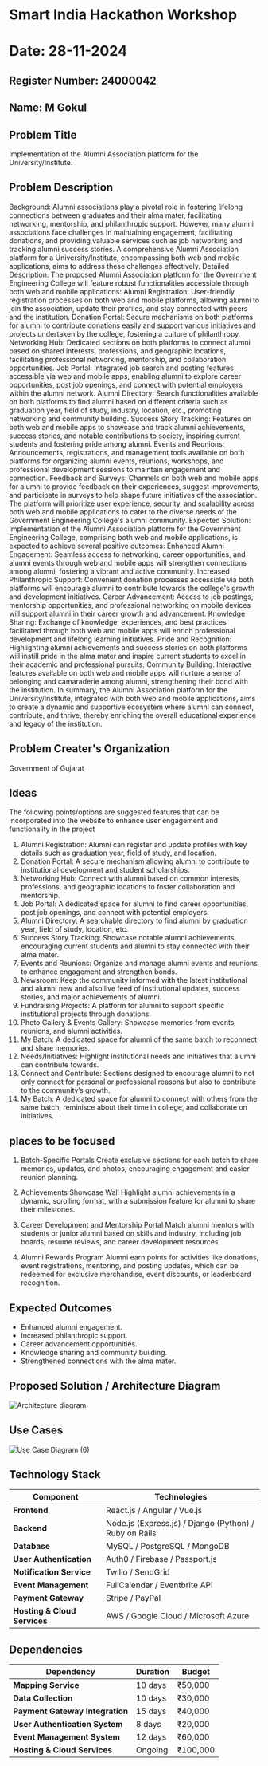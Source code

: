 # Smart India Hackathon Workshop
# Date: 28-11-2024
## Register Number: 24000042
## Name: M Gokul
## Problem Title
Implementation of the Alumni Association platform for the University/Institute.
## Problem Description
Background: Alumni associations play a pivotal role in fostering lifelong connections between graduates and their alma mater, facilitating networking, mentorship, and philanthropic support. However, many alumni associations face challenges in maintaining engagement, facilitating donations, and providing valuable services such as job networking and tracking alumni success stories. A comprehensive Alumni Association platform for a University/Institute, encompassing both web and mobile applications, aims to address these challenges effectively. Detailed Description: The proposed Alumni Association platform for the Government Engineering College will feature robust functionalities accessible through both web and mobile applications: Alumni Registration: User-friendly registration processes on both web and mobile platforms, allowing alumni to join the association, update their profiles, and stay connected with peers and the institution. Donation Portal: Secure mechanisms on both platforms for alumni to contribute donations easily and support various initiatives and projects undertaken by the college, fostering a culture of philanthropy. Networking Hub: Dedicated sections on both platforms to connect alumni based on shared interests, professions, and geographic locations, facilitating professional networking, mentorship, and collaboration opportunities. Job Portal: Integrated job search and posting features accessible via web and mobile apps, enabling alumni to explore career opportunities, post job openings, and connect with potential employers within the alumni network. Alumni Directory: Search functionalities available on both platforms to find alumni based on different criteria such as graduation year, field of study, industry, location, etc., promoting networking and community building. Success Story Tracking: Features on both web and mobile apps to showcase and track alumni achievements, success stories, and notable contributions to society, inspiring current students and fostering pride among alumni. Events and Reunions: Announcements, registrations, and management tools available on both platforms for organizing alumni events, reunions, workshops, and professional development sessions to maintain engagement and connection. Feedback and Surveys: Channels on both web and mobile apps for alumni to provide feedback on their experiences, suggest improvements, and participate in surveys to help shape future initiatives of the association. The platform will prioritize user experience, security, and scalability across both web and mobile applications to cater to the diverse needs of the Government Engineering College's alumni community. Expected Solution: Implementation of the Alumni Association platform for the Government Engineering College, comprising both web and mobile applications, is expected to achieve several positive outcomes: Enhanced Alumni Engagement: Seamless access to networking, career opportunities, and alumni events through web and mobile apps will strengthen connections among alumni, fostering a vibrant and active community. Increased Philanthropic Support: Convenient donation processes accessible via both platforms will encourage alumni to contribute towards the college's growth and development initiatives. Career Advancement: Access to job postings, mentorship opportunities, and professional networking on mobile devices will support alumni in their career growth and advancement. Knowledge Sharing: Exchange of knowledge, experiences, and best practices facilitated through both web and mobile apps will enrich professional development and lifelong learning initiatives. Pride and Recognition: Highlighting alumni achievements and success stories on both platforms will instill pride in the alma mater and inspire current students to excel in their academic and professional pursuits. Community Building: Interactive features available on both web and mobile apps will nurture a sense of belonging and camaraderie among alumni, strengthening their bond with the institution. In summary, the Alumni Association platform for the University/Institute, integrated with both web and mobile applications, aims to create a dynamic and supportive ecosystem where alumni can connect, contribute, and thrive, thereby enriching the overall educational experience and legacy of the institution.

## Problem Creater's Organization
Government of Gujarat

## Ideas
The following points/options are suggested features that can be incorporated into the website to enhance user engagement and functionality in the project

1. Alumni Registration: Alumni can register and update profiles with key details such as graduation year, field of study, and location.
2. Donation Portal: A secure mechanism allowing alumni to contribute to institutional development and student scholarships.
3. Networking Hub: Connect with alumni based on common interests, professions, and geographic locations to foster collaboration and mentorship.
4. Job Portal: A dedicated space for alumni to find career opportunities, post job openings, and connect with potential employers.
5. Alumni Directory: A searchable directory to find alumni by graduation year, field of study, location, etc.
5. Success Story Tracking: Showcase notable alumni achievements, encouraging current students and alumni to stay connected with their alma mater.
6. Events and Reunions: Organize and manage alumni events and reunions to enhance engagement and strengthen bonds.
7. Newsroom: Keep the community informed with the latest institutional and alumni new and also live feed of institutional updates, success stories, and major achievements of alumni.
8. Fundraising Projects: A platform for alumni to support specific institutional projects through donations.
9. Photo Gallery & Events Gallery: Showcase memories from events, reunions, and alumni activities.
10. My Batch: A dedicated space for alumni of the same batch to reconnect and share memories.
11. Needs/Initiatives: Highlight institutional needs and initiatives that alumni can contribute towards.
12. Connect and Contribute: Sections designed to encourage alumni to not only connect for personal or professional reasons but also to contribute to the community’s growth.
13. My Batch: A dedicated space for alumni to connect with others from the same batch, reminisce about their time in college, and collaborate on initiatives.

## places to be focused
1. Batch-Specific Portals
Create exclusive sections for each batch to share memories, updates, and photos, encouraging engagement and easier reunion planning.

2. Achievements Showcase Wall
Highlight alumni achievements in a dynamic, scrolling format, with a submission feature for alumni to share their milestones.

3. Career Development and Mentorship Portal
Match alumni mentors with students or junior alumni based on skills and industry, including job boards, resume reviews, and career development resources.

4. Alumni Rewards Program
Alumni earn points for activities like donations, event registrations, mentoring, and posting updates, which can be redeemed for exclusive merchandise, event discounts, or leaderboard recognition.
 
## Expected Outcomes
- Enhanced alumni engagement.
- Increased philanthropic support.
- Career advancement opportunities.
- Knowledge sharing and community building.
- Strengthened connections with the alma mater.

## Proposed Solution / Architecture Diagram

![Architecture diagram](https://github.com/user-attachments/assets/9a506ffe-3c8e-4eee-8f92-72cb0aaa83dd)

## Use Cases

![Use Case Diagram (6)](https://github.com/user-attachments/assets/319b6d08-3333-4b72-8e74-02826f4d0bcf)

## Technology Stack

| **Component**               | **Technologies**                                        |
|-----------------------------|---------------------------------------------------------|
| **Frontend**                | React.js / Angular / Vue.js                             |
| **Backend**                 | Node.js (Express.js) / Django (Python) / Ruby on Rails  |
| **Database**                | MySQL / PostgreSQL / MongoDB                            |
| **User Authentication**     | Auth0 / Firebase / Passport.js                          |
| **Notification Service**    | Twilio / SendGrid                                       |
| **Event Management**        | FullCalendar / Eventbrite API                           |
| **Payment Gateway**         | Stripe / PayPal                                         |
| **Hosting & Cloud Services**| AWS / Google Cloud / Microsoft Azure                    |


## Dependencies

| **Dependency**                 | **Duration**  | **Budget**      |
|--------------------------------|---------------|-----------------|
| **Mapping Service**            | 10 days       | ₹50,000         |
| **Data Collection**            | 10 days       | ₹30,000         |
| **Payment Gateway Integration**| 15 days       | ₹40,000         |
| **User Authentication System** | 8 days        | ₹20,000         |
| **Event Management System**    | 12 days       | ₹60,000         |
| **Hosting & Cloud Services**   | Ongoing       | ₹100,000        |   
